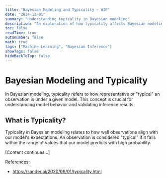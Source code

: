 ```yaml
---
title: "Bayesian Modeling and Typicality — WIP"
date: "2024-12-01"
summary: "Understanding typicality in Bayesian modeling"
description: "An exploration of how typicality affects Bayesian modeling and inference"
toc: false
readTime: true
autonumber: false
math: true
tags: ["Machine Learning", "Bayesian Inference"]
showTags: false
hideBackToTop: false
---
```


# Bayesian Modeling and Typicality

In Bayesian modeling, typicality refers to how representative or "typical" an observation is under a given model. This concept is crucial for understanding model behavior and validating inference results.

## What is Typicality?

Typicality in Bayesian modeling relates to how well observations align with our model's expectations. An observation is considered "typical" if it falls within the range of values that our model predicts with high probability.

[Content continues...]

References:
- https://sander.ai/2020/09/01/typicality.html
